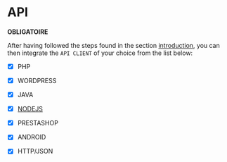 # API

  **OBLIGATOIRE**

After having followed the steps found in the section [introduction](https://developers.paydunya.com/doc/Fr/introduction), you can then integrate the `API CLIENT` of your choice from the list below:

* [x] PHP
* [x] WORDPRESS
* [x] JAVA
* [x] [NODEJS](nodejs-api-client.md)
* [x] PRESTASHOP
* [x] ANDROID
* [x] HTTP/JSON

